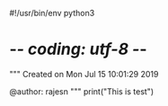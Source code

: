 #!/usr/bin/env python3
# -*- coding: utf-8 -*-
"""
Created on Mon Jul 15 10:01:29 2019

@author: rajesn
"""
print("This is test")
